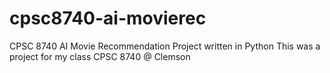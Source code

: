 # cpsc8740-ai-movierec
CPSC 8740 AI Movie Recommendation Project written in Python
This was a project for my class CPSC 8740 @ Clemson
